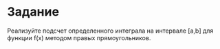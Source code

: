 # Задание
Реализуйте подсчет определенного интеграла на интервале [a,b] для функции f(x) методом правых прямоугольников.